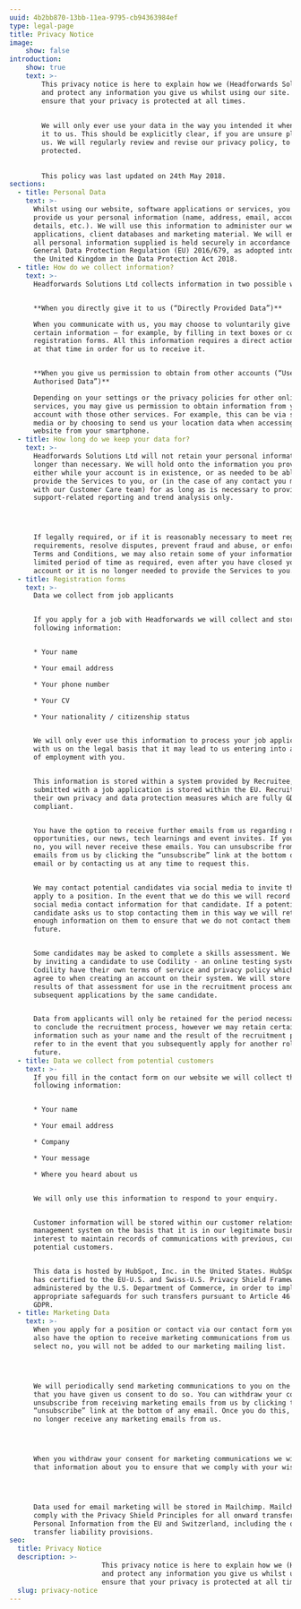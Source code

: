 ```yaml
---
uuid: 4b2bb870-13bb-11ea-9795-cb94363984ef
type: legal-page
title: Privacy Notice
image:
    show: false
introduction:
    show: true
    text: >-
        This privacy notice is here to explain how we (Headforwards Solutions LTD) use
        and protect any information you give us whilst using our site. We want to
        ensure that your privacy is protected at all times.
        
        
        We will only ever use your data in the way you intended it when you provided
        it to us. This should be explicitly clear, if you are unsure please contact
        us. We will regularly review and revise our privacy policy, to ensure you are
        protected.
        
        
        This policy was last updated on 24th May 2018.
sections:
  - title: Personal Data
    text: >-
      Whilst using our website, software applications or services, you may
      provide us your personal information (name, address, email, account
      details, etc.). We will use this information to administer our website,
      applications, client databases and marketing material. We will ensure that
      all personal information supplied is held securely in accordance with the
      General Data Protection Regulation (EU) 2016/679, as adopted into law of
      the United Kingdom in the Data Protection Act 2018.
  - title: How do we collect information?
    text: >-
      Headforwards Solutions Ltd collects information in two possible ways:


      **When you directly give it to us (“Directly Provided Data”)**

      When you communicate with us, you may choose to voluntarily give us
      certain information – for example, by filling in text boxes or completing
      registration forms. All this information requires a direct action by you
      at that time in order for us to receive it.


      **When you give us permission to obtain from other accounts (“User
      Authorised Data”)**

      Depending on your settings or the privacy policies for other online
      services, you may give us permission to obtain information from your
      account with those other services. For example, this can be via social
      media or by choosing to send us your location data when accessing our
      website from your smartphone.
  - title: How long do we keep your data for?
    text: >-
      Headforwards Solutions Ltd will not retain your personal information for
      longer than necessary. We will hold onto the information you provide
      either while your account is in existence, or as needed to be able to
      provide the Services to you, or (in the case of any contact you may have
      with our Customer Care team) for as long as is necessary to provide
      support-related reporting and trend analysis only.




      If legally required, or if it is reasonably necessary to meet regulatory
      requirements, resolve disputes, prevent fraud and abuse, or enforce our
      Terms and Conditions, we may also retain some of your information for a
      limited period of time as required, even after you have closed your
      account or it is no longer needed to provide the Services to you.
  - title: Registration forms
    text: >-
      Data we collect from job applicants


      If you apply for a job with Headforwards we will collect and store the
      following information:


      * Your name

      * Your email address

      * Your phone number

      * Your CV

      * Your nationality / citizenship status


      We will only ever use this information to process your job application
      with us on the legal basis that it may lead to us entering into a contract
      of employment with you.


      This information is stored within a system provided by Recruitee, all data
      submitted with a job application is stored within the EU. Recruitee have
      their own privacy and data protection measures which are fully GDPR
      compliant.


      You have the option to receive further emails from us regarding new job
      opportunities, our news, tech learnings and event invites. If you select
      no, you will never receive these emails. You can unsubscribe from these
      emails from us by clicking the “unsubscribe” link at the bottom of any
      email or by contacting us at any time to request this.


      We may contact potential candidates via social media to invite them to
      apply to a position. In the event that we do this we will record the
      social media contact information for that candidate. If a potential
      candidate asks us to stop contacting them in this way we will retain
      enough information on them to ensure that we do not contact them in the
      future.


      Some candidates may be asked to complete a skills assessment. We do this
      by inviting a candidate to use Codility - an online testing system.
      Codility have their own terms of service and privacy policy which you can
      agree to when creating an account on their system. We will store the
      results of that assessment for use in the recruitment process and for
      subsequent applications by the same candidate.


      Data from applicants will only be retained for the period necessary for us
      to conclude the recruitment process, however we may retain certain
      information such as your name and the result of the recruitment process to
      refer to in the event that you subsequently apply for another role in the
      future.
  - title: Data we collect from potential customers
    text: >-
      If you fill in the contact form on our website we will collect the
      following information:


      * Your name

      * Your email address

      * Company

      * Your message

      * Where you heard about us


      We will only use this information to respond to your enquiry.


      Customer information will be stored within our customer relationship
      management system on the basis that it is in our legitimate business
      interest to maintain records of communications with previous, current and
      potential customers.


      This data is hosted by HubSpot, Inc. in the United States. HubSpot, Inc.
      has certified to the EU-U.S. and Swiss-U.S. Privacy Shield Frameworks as
      administered by the U.S. Department of Commerce, in order to implement
      appropriate safeguards for such transfers pursuant to Article 46 of the
      GDPR.
  - title: Marketing Data
    text: >-
      When you apply for a position or contact via our contact form you will
      also have the option to receive marketing communications from us. If you
      select no, you will not be added to our marketing mailing list.




      We will periodically send marketing communications to you on the basis
      that you have given us consent to do so. You can withdraw your consent and
      unsubscribe from receiving marketing emails from us by clicking the
      “unsubscribe” link at the bottom of any email. Once you do this, you will
      no longer receive any marketing emails from us.




      When you withdraw your consent for marketing communications we will retain
      that information about you to ensure that we comply with your wishes.




      Data used for email marketing will be stored in Mailchimp. Mailchimp
      comply with the Privacy Shield Principles for all onward transfers of
      Personal Information from the EU and Switzerland, including the onward
      transfer liability provisions.
seo:
  title: Privacy Notice
  description: >-
                       This privacy notice is here to explain how we (Headforwards Solutions LTD) use
                       and protect any information you give us whilst using our site. We want to
                       ensure that your privacy is protected at all times.
  slug: privacy-notice
---
```


